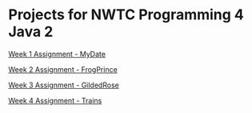 # Projects for NWTC Programming 4 Java 2

[Week 1 Assignment - MyDate](https://github.com/cwzero/MyDate)

[Week 2 Assignment - FrogPrince](https://github.com/cwzero/FrogPrince)

[Week 3 Assignment - GildedRose](https://github.com/cwzero/lab-05-JavaEclipseGildedRose)

[Week 4 Assignment - Trains](https://github.com/cwzero/ILikeTrains)
